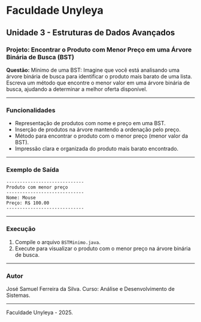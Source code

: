 # Faculdade Unyleya

## Unidade 3 - Estruturas de Dados Avançados

### Projeto: Encontrar o Produto com Menor Preço em uma Árvore Binária de Busca (BST)

**Questão:** Mínimo de uma BST: Imagine que você está analisando uma árvore binária de busca para identificar o produto mais barato de uma lista. Escreva um método que encontre o menor valor em uma árvore binária de busca, ajudando a determinar a melhor oferta disponível.

---

### Funcionalidades

* Representação de produtos com nome e preço em uma BST.
* Inserção de produtos na árvore mantendo a ordenação pelo preço.
* Método para encontrar o produto com o menor preço (menor valor da BST).
* Impressão clara e organizada do produto mais barato encontrado.

---

### Exemplo de Saída

```
-----------------------------
Produto com menor preço
-----------------------------
Nome: Mouse
Preço: R$ 100.00
-----------------------------
```

---

### Execução

1. Compile o arquivo `BSTMinimo.java`.
2. Execute para visualizar o produto com o menor preço na árvore binária de busca.

---

### Autor

José Samuel Ferreira da Silva.
Curso: Análise e Desenvolvimento de Sistemas.

---

Faculdade Unyleya - 2025.


